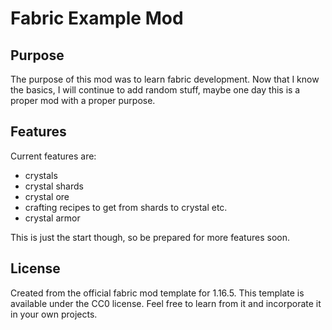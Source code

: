 # Fabric Example Mod

## Purpose

The purpose of this mod was to learn fabric development. 
Now that I know the basics, I will continue to add random stuff, maybe one day this is a proper mod with a proper purpose.

## Features

Current features are:
- crystals
- crystal shards 
- crystal ore
- crafting recipes to get from shards to crystal etc.
- crystal armor
 
This is just the start though, so be prepared for more features soon.

## License

Created from the official fabric mod template for 1.16.5.
This template is available under the CC0 license. Feel free to learn from it and incorporate it in your own projects.
